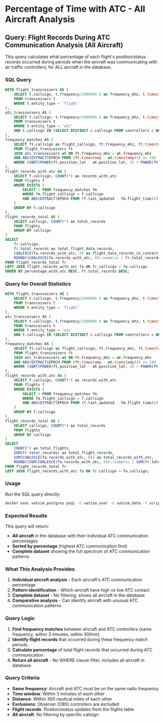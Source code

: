 # Percentage of Time with ATC - All Aircraft Analysis

## Query: Flight Records During ATC Communication Analysis (All Aircraft)

This query calculates what percentage of each flight's position/status records occurred during periods when the aircraft was communicating with air traffic controllers, for ALL aircraft in the database.

### SQL Query

```sql
WITH flight_transceivers AS (
    SELECT t.callsign, t.frequency/1000000.0 as frequency_mhz, t.timestamp, t.position_lat, t.position_lon 
    FROM transceivers t 
    WHERE t.entity_type = 'flight'
),
atc_transceivers AS (
    SELECT t.callsign, t.frequency/1000000.0 as frequency_mhz, t.timestamp, t.position_lat, t.position_lon 
    FROM transceivers t 
    WHERE t.entity_type = 'atc' 
    AND t.callsign IN (SELECT DISTINCT c.callsign FROM controllers c WHERE c.facility != 'OBS')
),
frequency_matches AS (
    SELECT ft.callsign as flight_callsign, ft.frequency_mhz, ft.timestamp as flight_time
    FROM flight_transceivers ft 
    JOIN atc_transceivers at ON ft.frequency_mhz = at.frequency_mhz 
    AND ABS(EXTRACT(EPOCH FROM (ft.timestamp - at.timestamp))) <= 180
    WHERE (SQRT(POWER(ft.position_lat - at.position_lat, 2) + POWER(ft.position_lon - at.position_lon, 2))) <= 300
),
flight_records_with_atc AS (
    SELECT f.callsign, COUNT(*) as records_with_atc
    FROM flights f 
    WHERE EXISTS (
        SELECT 1 FROM frequency_matches fm 
        WHERE fm.flight_callsign = f.callsign 
        AND ABS(EXTRACT(EPOCH FROM (f.last_updated - fm.flight_time))) <= 180
    )
    GROUP BY f.callsign
),
flight_records_total AS (
    SELECT callsign, COUNT(*) as total_records 
    FROM flights 
    GROUP BY callsign
)
SELECT 
    fr.callsign,
    fr.total_records as total_flight_data_records,
    COALESCE(fa.records_with_atc, 0) as flight_data_records_in_contact_with_atc,
    ROUND((COALESCE(fa.records_with_atc, 0)::numeric / fr.total_records::numeric * 100), 2) as percentage_with_atc
FROM flight_records_total fr
LEFT JOIN flight_records_with_atc fa ON fr.callsign = fa.callsign
ORDER BY percentage_with_atc DESC, fr.total_records DESC;
```

### Query for Overall Statistics

```sql
WITH flight_transceivers AS (
    SELECT t.callsign, t.frequency/1000000.0 as frequency_mhz, t.timestamp, t.position_lat, t.position_lon 
    FROM transceivers t 
    WHERE t.entity_type = 'flight'
),
atc_transceivers AS (
    SELECT t.callsign, t.frequency/1000000.0 as frequency_mhz, t.timestamp, t.position_lat, t.position_lon 
    FROM transceivers t 
    WHERE t.entity_type = 'atc' 
    AND t.callsign IN (SELECT DISTINCT c.callsign FROM controllers c WHERE c.facility != 'OBS')
),
frequency_matches AS (
    SELECT ft.callsign as flight_callsign, ft.frequency_mhz, ft.timestamp as flight_time
    FROM flight_transceivers ft 
    JOIN atc_transceivers at ON ft.frequency_mhz = at.frequency_mhz 
    AND ABS(EXTRACT(EPOCH FROM (ft.timestamp - at.timestamp))) <= 180
    WHERE (SQRT(POWER(ft.position_lat - at.position_lat, 2) + POWER(ft.position_lon - at.position_lon, 2))) <= 300
),
flight_records_with_atc AS (
    SELECT f.callsign, COUNT(*) as records_with_atc
    FROM flights f 
    WHERE EXISTS (
        SELECT 1 FROM frequency_matches fm 
        WHERE fm.flight_callsign = f.callsign 
        AND ABS(EXTRACT(EPOCH FROM (f.last_updated - fm.flight_time))) <= 180
    )
    GROUP BY f.callsign
),
flight_records_total AS (
    SELECT callsign, COUNT(*) as total_records 
    FROM flights 
    GROUP BY callsign
)
SELECT 
    COUNT(*) as total_flights,
    SUM(fr.total_records) as total_flight_records,
    SUM(COALESCE(fa.records_with_atc, 0)) as total_records_with_atc,
    ROUND((SUM(COALESCE(fa.records_with_atc, 0))::numeric / SUM(fr.total_records)::numeric * 100), 2) as overall_percentage_with_atc
FROM flight_records_total fr
LEFT JOIN flight_records_with_atc fa ON fr.callsign = fa.callsign;
```

### Usage

Run the SQL query directly:

```bash
docker exec vatsim_postgres psql -U vatsim_user -d vatsim_data -f scripts/analyze_all_aircraft_atc.sql
```

### Expected Results

This query will return:
- **All aircraft** in the database with their individual ATC communication percentages
- **Sorted by percentage** (highest ATC communication first)
- **Complete dataset** showing the full spectrum of ATC communication patterns

### What This Analysis Provides

1. **Individual aircraft analysis** - Each aircraft's ATC communication percentage
2. **Pattern identification** - Which aircraft have high vs low ATC contact
3. **Complete dataset** - No filtering, shows all aircraft in the database
4. **Comparative analysis** - Can identify aircraft with unusual ATC communication patterns

### Query Logic

1. **Find frequency matches** between aircraft and ATC controllers (same frequency, within 3 minutes, within 300nm)
2. **Identify flight records** that occurred during these frequency match periods
3. **Calculate percentage** of total flight records that occurred during ATC communication
4. **Return all aircraft** - No WHERE clause filter, includes all aircraft in database

### Query Criteria

- **Same frequency**: Aircraft and ATC must be on the same radio frequency
- **Time window**: Within 3 minutes of each other
- **Distance**: Within 300 nautical miles of each other
- **Exclusions**: Observer (OBS) controllers are excluded
- **Flight records**: Position/status updates from the flights table
- **All aircraft**: No filtering by specific callsign

